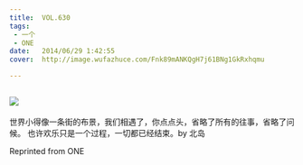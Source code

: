 ```yaml
---
title:	VOL.630
tags:
 - 一个
 - ONE
date:	2014/06/29 1:42:55
cover:	http://image.wufazhuce.com/Fnk89mANKQgH7j61BNg1GkRxhqmu

---
```

![](http://image.wufazhuce.com/Fnk89mANKQgH7j61BNg1GkRxhqmu)
---

世界小得像一条街的布景，我们相遇了，你点点头，省略了所有的往事，省略了问候。 也许欢乐只是一个过程，一切都已经结束。by 北岛
 
Reprinted from ONE
